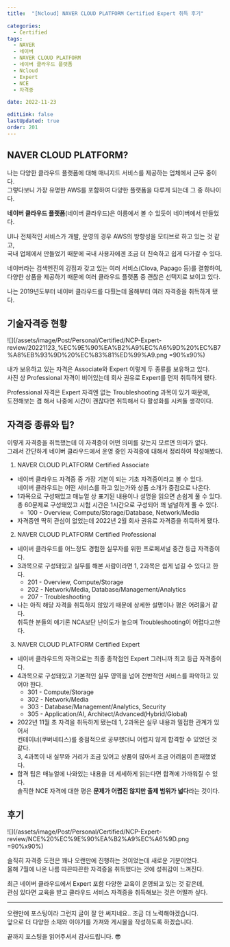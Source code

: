 ```yaml
---
title:  "[Ncloud] NAVER CLOUD PLATFORM Certified Expert 취득 후기"

categories:
  - Certified
tags:
  - NAVER
  - 네이버
  - NAVER CLOUD PLATFORM
  - 네이버 클라우드 플랫폼
  - Ncloud
  - Expert
  - NCE
  - 자격증

date: 2022-11-23

editLink: false
lastUpdated: true
order: 201
---
```


## NAVER CLOUD PLATFORM?
나는 다양한 클라우드 플랫폼에 대해 매니지드 서비스를 제공하는 업체에서 근무 중이다.  
그렇다보니 가장 유명한 AWS를 포함하여 다양한 플랫폼을 다루게 되는데 그 중 하나이다.

**네이버 클라우드 플랫폼**(네이버 클라우드)은 이름에서 볼 수 있듯이 네이버에서 만들었다.

UI나 전체적인 서비스가 개발, 운영의 경우 AWS의 방향성을 모티브로 하고 있는 것 같고,  
국내 업체에서 만들었기 때문에 국내 사용자에겐 조금 더 친숙하고 쉽게 다가갈 수 있다.

네이버라는 검색엔진의 강점과 갖고 있는 여러 서비스(Clova, Papago 등)를 결합하여,  
다양한 상품을 제공하기 때문에 여러 클라우드 플랫폼 중 괜찮은 선택지로 보이고 있다.

나는 2019년도부터 네이버 클라우드를 다뤘는데 올해부터 여러 자격증을 취득하게 됐다.

## 기술자격증 현황
![](/assets/image/Post/Personal/Certified/NCP-Expert-review/20221123_%EC%9E%90%EA%B2%A9%EC%A6%9D%20%EC%B7%A8%EB%93%9D%20%EC%83%81%ED%99%A9.png =90%x90%)

내가 보유하고 있는 자격은 Associate와 Expert 이렇게 두 종류를 보유하고 있다.  
사진 상 Professional 자격이 비어있는데 회사 권유로 Expert를 먼저 취득하게 됐다.

Professional 자격은 Expert 자격엔 없는 Troubleshooting 과목이 있기 때문에,  
도전해보는 겸 해서 나중에 시간이 괜찮다면 취득해서 다 활성화를 시켜둘 생각이다.

## 자격증 종류와 팁?
이렇게 자격증을 취득했는데 이 자격증이 어떤 의미를 갖는지 모르면 의미가 없다.  
그래서 간단하게 네이버 클라우드에서 운영 중인 자격증에 대해서 정리하여 작성해봤다.

1. NAVER CLOUD PLATFORM Certified Associate
- 네이버 클라우드 자격증 중 가장 기본이 되는 기초 자격증이라고 볼 수 있다.  
네이버 클라우드는 어떤 서비스를 하고 있는가와 상품 소개가 중점으로 나온다.
- 1과목으로 구성돼있고 매뉴얼 상 표기된 내용이나 설명을 읽으면 손쉽게 풀 수 있다.  
총 60문제로 구성돼있고 시험 시간은 1시간으로 구성되어 꽤 널널하게 풀 수 있다.  
  - 100 - Overview, Compute/Storage/Database, Network/Media
- 자격증엔 딱히 관심이 없었는데 2022년 2월 회사 권유로 자격증을 취득하게 됐다.
2. NAVER CLOUD PLATFORM Certified Professional
- 네이버 클라우드를 어느정도 경험한 실무자를 위한 프로페셔널 중간 등급 자격증이다.
- 3과목으로 구성돼있고 실무를 해본 사람이라면 1, 2과목은 쉽게 넘길 수 있다고 한다.
  - 201 - Overview, Compute/Storage
  - 202 - Network/Media, Database/Management/Analytics
  - 207 - Troubleshooting
- 나는 아직 해당 자격을 취득하지 않았기 때문에 상세한 설명이나 평은 어려울거 같다.  
취득한 분들의 얘기론 NCA보단 난이도가 높으며 Troubleshooting이 어렵다고한다.
3. NAVER CLOUD PLATFORM Certified Expert
- 네이버 클라우드의 자격으로는 최종 종착점인 Expert 그러니까 최고 등급 자격증이다.
- 4과목으로 구성돼있고 기본적인 실무 영역을 넘어 전반적인 서비스를 파악하고 있어야 한다.
  - 301 - Compute/Storage
  - 302 - Network/Media
  - 303 - Database/Management/Analytics, Security
  - 305 - Application/AI, Architect/Advanced(Hybrid/Global)
- 2022년 11월 초 자격을 취득하게 됐는데 1, 2과목은 실무 내용과 밀접한 관계가 있어서  
컨테이너(쿠버네티스)를 중점적으로 공부했더니 어렵지 않게 합격할 수 있었던 것 같다.  
3, 4과목이 내 실무와 거리가 조금 있어고 상품이 많아서 조금 어려움이 존재했었다.  
- 합격 팁은 매뉴얼에 나와있는 내용을 더 세세하게 읽는다면 합격에 가까워질 수 있다.  
솔직한 NCE 자격에 대한 평은 **문제가 어렵진 않지만 출제 범위가 넓다**라는 것이다.

## 후기
![](/assets/image/Post/Personal/Certified/NCP-Expert-review/NCE%20%EC%9E%90%EA%B2%A9%EC%A6%9D.png =90%x90%) 

솔직히 자격증 도전은 꽤나 오랜만에 진행하는 것이었는데 새로운 기분이었다.  
올해 7월에 나온 나름 따끈따끈한 자격증을 취득했다는 것에 성취감이 느껴진다.

최근 네이버 클라우드에서 Expert 포함 다양한 교육이 운영되고 있는 것 같은데,  
관심 있다면 교육을 받고 클라우드 서비스 자격증을 취득해보는 것은 어떨까 싶다.

---

오랜만에 포스팅이라 그런지 글이 잘 안 써지네요.. 조금 더 노력해야겠습니다.  
앞으로 더 다양한 소재와 이야기를 가져와 게시물을 작성하도록 하겠습니다.

끝까지 포스팅을 읽어주셔서 감사드립니다. 😎